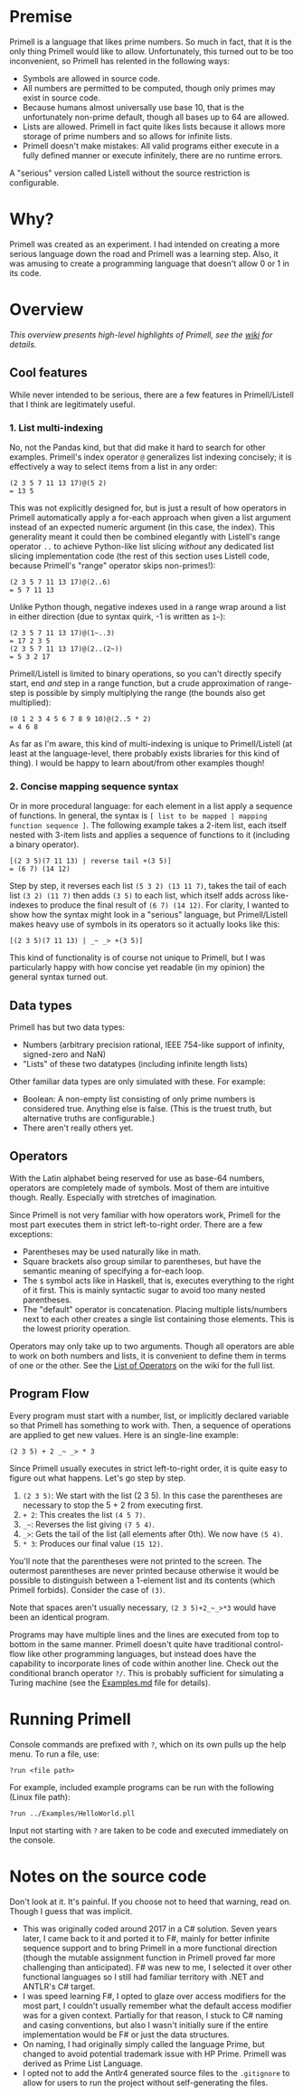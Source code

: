 # Premise

Primell is a language that likes prime numbers. So much in fact, that it is the only thing Primell would like to allow. Unfortunately, this turned out to be too inconvenient, so Primell has relented in the following ways:

 - Symbols are allowed in source code.
 - All numbers are permitted to be computed, though only primes may exist in source code.
 - Because humans almost universally use base 10, that is the unfortunately non-prime default, though all bases up to 64 are allowed.
 - Lists are allowed. Primell in fact quite likes lists because it allows more storage of prime numbers and so allows for infinite lists.
 - Primell doesn't make mistakes: All valid programs either execute in a fully defined manner or execute infinitely, there are no runtime errors.

A "serious" version called Listell without the source restriction is configurable.

# Why?

Primell was created as an experiment. I had intended on creating a more serious language down the road and Primell was a learning step. Also, it was amusing to create a programming language that doesn't allow 0 or 1 in its code.

# Overview

_This overview presents high-level highlights of Primell, see the [wiki](https://github.com/DPenner1/Primell/wiki) for details._

## Cool features

While never intended to be serious, there are a few features in Primell/Listell that I think are legitimately useful.

### 1. List multi-indexing

No, not the Pandas kind, but that did make it hard to search for other examples. Primell's index operator `@` generalizes list indexing concisely; it is effectively a way to select items from a list in any order:

    (2 3 5 7 11 13 17)@(5 2)
    = 13 5

This was not explicitly designed for, but is just a result of how operators in Primell automatically apply a for-each approach when given a list argument instead of an expected numeric argument (in this case, the index). This generality meant it could then be combined elegantly with Listell's range operator `..` to achieve Python-like list slicing _without_ any dedicated list slicing implementation code (the rest of this section uses Listell code, because Primell's "range" operator skips non-primes!):

    (2 3 5 7 11 13 17)@(2..6)
    = 5 7 11 13

Unlike Python though, negative indexes used in a range wrap around a list in either direction (due to syntax quirk, -1 is written as `1~`):

    (2 3 5 7 11 13 17)@(1~..3)
    = 17 2 3 5
    (2 3 5 7 11 13 17)@(2..(2~))
    = 5 3 2 17

Primell/Listell is limited to binary operations, so you can't directly specify start, end _and_ step in a range function, but a crude approximation of range-step is possible by simply multiplying the range (the bounds also get multiplied):

    (0 1 2 3 4 5 6 7 8 9 10)@(2..5 * 2)
    = 4 6 8

As far as I'm aware, this kind of multi-indexing is unique to Primell/Listell (at least at the language-level, there probably exists libraries for this kind of thing). I would be happy to learn about/from other examples though!

### 2. Concise mapping sequence syntax

Or in more procedural language: for each element in a list apply a sequence of functions. In general, the syntax is `[ list to be mapped | mapping function sequence ]`. The following example takes a 2-item list, each itself nested with 3-item lists and applies a sequence of functions to it (including a binary operator).

    [(2 3 5)(7 11 13) | reverse tail +(3 5)]
    = (6 7) (14 12)

Step by step, it reverses each list `(5 3 2) (13 11 7)`, takes the tail of each list `(3 2) (11 7)` then adds `(3 5)` to each list, which itself adds across like-indexes to produce the final result of `(6 7) (14 12)`. For clarity, I wanted to show how the syntax might look in a "serious" language, but Primell/Listell makes heavy use of symbols in its operators so it actually looks like this:

    [(2 3 5)(7 11 13) | _~ _> +(3 5)]

This kind of functionality is of course not unique to Primell, but I was particularly happy with how concise yet readable (in my opinion) the general syntax turned out.

## Data types

Primell has but two data types:

- Numbers (arbitrary precision rational, IEEE 754-like support of infinity, signed-zero and NaN)
- "Lists" of these two datatypes (including infinite length lists)
	
Other familiar data types are only simulated with these. For example:
- Boolean: A non-empty list consisting of only prime numbers is considered true. Anything else is false. (This is the truest truth, but alternative truths are configurable.)
- There aren't really others yet.

## Operators

With the Latin alphabet being reserved for use as base-64 numbers, operators are completely made of symbols. Most of them are intuitive though. Really. Especially with stretches of imagination.

Since Primell is not very familiar with how operators work, Primell for the most part executes them in strict left-to-right order. There are a few exceptions: 

- Parentheses may be used naturally like in math.
- Square brackets also group similar to parentheses, but have the semantic meaning of specifying a for-each loop.
- The `$` symbol acts like in Haskell, that is, executes everything to the right of it first. This is mainly syntactic sugar to avoid too many nested parentheses.
- The "default" operator is concatenation. Placing multiple lists/numbers next to each other creates a single list containing those elements. This is the lowest priority operation.

Operators may only take up to two arguments. Though all operators are able to work on both numbers and lists, it is convenient to define them in terms of one or the other. See the [List of Operators](https://github.com/DPenner1/Primell/wiki/List-of-Operators) on the wiki for the full list.

## Program Flow 

Every program must start with a number, list, or implicitly declared variable so that Primell has something to work with. Then, a sequence of operations are applied to get new values. Here is an single-line example:

    (2 3 5) + 2 _~ _> * 3 

Since Primell usually executes in strict left-to-right order, it is quite easy to figure out what happens. Let's go step by step.

 1. `(2 3 5)`: We start with the list (2 3 5). In this case the parentheses are necessary to stop the 5 + 2 from executing first.
 2. `+ 2`: This creates the list `(4 5 7)`.
 3. `_~`: Reverses the list giving `(7 5 4)`.
 4. `_>`: Gets the tail of the list (all elements after 0th). We now have `(5 4)`.
 5. `* 3`: Produces our final value `(15 12)`.

You'll note that the parentheses were not printed to the screen. The outermost parentheses are never printed because otherwise it would be possible to distinguish between a 1-element list and its contents (which Primell forbids). Consider the case of `(3)`.

Note that spaces aren't usually necessary, `(2 3 5)+2_~_>*3` would have been an identical program.

Programs may have multiple lines and the lines are executed from top to bottom in the same manner. Primell doesn't quite have traditional control-flow like other programming languages, but instead does have the capability to incorporate lines of code within another line. Check out the conditional branch operator `?/`. This is probably sufficient for simulating a Turing machine (see the [Examples.md](https://github.com/DPenner1/Primell/blob/main/Examples/Examples.md) file for details).

# Running Primell #

Console commands are prefixed with `?`, which on its own pulls up the help menu. To run a file, use:

    ?run <file path>

For example, included example programs can be run with the following (Linux file path):

    ?run ../Examples/HelloWorld.pll

Input not starting with `?` are taken to be code and executed immediately on the console.

# Notes on the source code #

Don't look at it. It's painful. If you choose not to heed that warning, read on. Though I guess that was implicit.

- This was originally coded around 2017 in a C# solution. Seven years later, I came back to it and ported it to F#, mainly for better infinite sequence support and to bring Primell in a more functional direction (though the mutable assignment function in Primell proved far more challenging than anticipated). F# was new to me, I selected it over other functional languages so I still had familiar territory with .NET and ANTLR's C# target.
- I was speed learning F#, I opted to glaze over access modifiers for the most part, I couldn't usually remember what the default access modifier was for a given context. Partially for that reason, I stuck to C# naming and casing conventions, but also I wasn't initially sure if the entire implementation would be F# or just the data structures. 
- On naming, I had originally simply called the language Prime, but changed to avoid potential trademark issue with HP Prime. Primell was derived as Prime List Language.
- I opted not to add the Antlr4 generated source files to the `.gitignore` to allow for users to run the project without self-generating the files.
